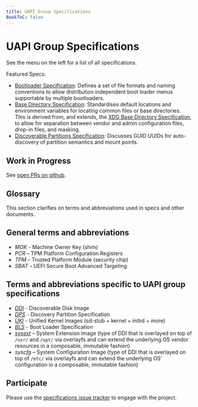 ```yaml
---
title: UAPI Group Specifications
BookToC: false
---
```


# UAPI Group Specifications

See the menu on the left for a list of all specifications.

Featured Specs:

* [Bootloader Specification](specs/boot_loader_specification.md):
  Defines a set  of file formats and naming conventions to allow distribution independent boot loader menus supportable by multiple bootloaders.
* [Base Directory Specification](specs/base_directory_specification.md):
  Standardises default locations and environment variables for locating common files or base directories.
  This is derived from, and extends, the [XDG Base Directory Specification](https://specifications.freedesktop.org/basedir-spec/basedir-spec-latest.html),
  to allow for separation between vendor and admin configuration files, drop-in files, and masking.
* [Discoverable Partitions Specification](specs/discoverable_partitions_specification.md):
  Discusses GUID UUIDs for auto-discovery of partition semantics and mount points.

## Work in Progress

See [open PRs on github](https://github.com/uapi-group/specifications/pulls).

## Glossary

This section clarifies on terms and abbreviations used in specs and other documents.

## General terms and abbreviations
- *MOK* - Machine Owner Key (shim)
- *PCR* – TPM Platform Configuration Registers
- *TPM* – Trusted Platform Module (security chip)
- *SBAT* – UEFI Secure Boot Advanced Targeting

## Terms and abbreviations specific to UAPI group specifications
- [*DDI*](specs/discoverable_disk_image.md) - Discoverable Disk Image
- [*DPS*](specs/discoverable_partitions_specification.md) - Discovery Partition Specification
- [*UKI*](specs/unified_kernel_image.md) - Unified Kernel Images (sd-stub + kernel + initrd + more)
- [*BLS*](specs/boot_loader_specification.md) - Boot Loader Specification
- [*sysext*](specs/sysext.md) – System Extension Image (type of DDI that is overlayed on top of `/usr/` and `/opt/` via overlayfs and can extend the underlying OS vendor resources in a composable, immutable fashion)
- *syscfg* – System Configuration Image (type of DDI that is overlayed on top of `/etc/` via overlayfs and can extend the underlying OS' configuration in a composable, immutable fashion)

## Participate

Please use the [specifications issue tracker](https://github.com/uapi-group/specifications/issues) to engage with the project.
